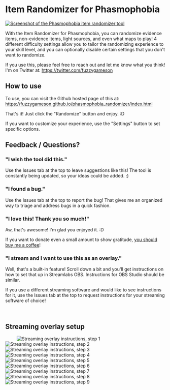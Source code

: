 # Item Randomizer for Phasmophobia

[![Screenshot of the Phasmophobia item randomizer tool](img/readme/example-screenshot.png)](https://fuzzygameson.github.io/phasmophobia_randomizer/index.html)

With the Item Randomizer for Phasmophobia, you can randomize evidence items, non-evidence items, light sources, and even what maps to play! 4 different difficulty settings allow you to tailor the randomizing experience to your skill level, and you can optionally disable certain settings that you don't want to randomize.

If you use this, please feel free to reach out and let me know what you think! I'm on Twitter at: https://twitter.com/fuzzygameson 

## How to use

To use, you can visit the Github hosted page of this at: 
https://fuzzygameson.github.io/phasmophobia_randomizer/index.html

That's it! Just click the "Randomize" button and enjoy. :D 

If you want to customize your experience, use the "Settings" button to set specific options.

## Feedback / Questions?

### "I wish the tool did this."

Use the Issues tab at the top to leave suggestions like this! The tool is constantly being updated, so your ideas could be added. :)

### "I found a bug."

Use the Issues tab at the top to report the bug! That gives me an organized way to triage and address bugs in a quick fashion.

### "I love this! Thank you so much!"

Aw, that's awesome! I'm glad you enjoyed it. :D 

If you want to donate even a small amount to show gratitude, [you should buy me a coffee](https://www.buymeacoffee.com/fuzzygames)!

### "I stream and I want to use this as an overlay."

Well, that's a built-in feature! Scroll down a bit and you'll get instructions on how to set that up in Streamlabs OBS. Instructions for OBS Studio should be similar. 

If you use a different streaming software and would like to see instructions for it, use the Issues tab at the top to request instructions for your streaming software of choice!

 
 
## Streaming overlay setup
 
 
![Streaming overlay instructions, step 1](img/readme/chroma-instructions-1.png)
![Streaming overlay instructions, step 2](img/readme/chroma-instructions-2.png)
![Streaming overlay instructions, step 3](img/readme/chroma-instructions-3.png)
![Streaming overlay instructions, step 4](img/readme/chroma-instructions-4.png)
![Streaming overlay instructions, step 5](img/readme/chroma-instructions-5.png)
![Streaming overlay instructions, step 6](img/readme/chroma-instructions-6.png)
![Streaming overlay instructions, step 7](img/readme/chroma-instructions-7.png)
![Streaming overlay instructions, step 8](img/readme/chroma-instructions-8.png)
![Streaming overlay instructions, step 9](img/readme/chroma-instructions-9.png)
